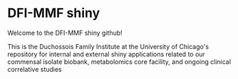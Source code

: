 # DFI-MMF shiny
Welcome to the DFI-MMF shiny github!

This is the Duchossois Family Institute at the University of Chicago's repository for internal and external shiny applications related to our commensal isolate biobank, metabolomics core facility, and ongoing clinical correlative studies
